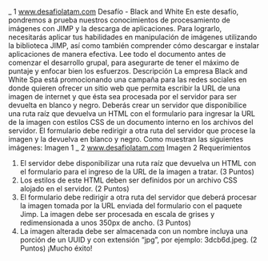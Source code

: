 _ 1
www.desafiolatam.com
Desafío - Black and White
En este desafío, pondremos a prueba nuestros conocimientos de procesamiento de imágenes
con JIMP y la descarga de aplicaciones. Para lograrlo, necesitarás aplicar tus habilidades en
manipulación de imágenes utilizando la biblioteca JIMP, así como también comprender cómo
descargar e instalar aplicaciones de manera efectiva.
Lee todo el documento antes de comenzar el desarrollo grupal, para asegurarte de tener el
máximo de puntaje y enfocar bien los esfuerzos.
Descripción
La empresa Black and White Spa está promocionando una campaña para las redes sociales
en donde quieren ofrecer un sitio web que permita escribir la URL de una imagen de internet
y que ésta sea procesada por el servidor para ser devuelta en blanco y negro.
Deberás crear un servidor que disponibilice una ruta raíz que devuelva un HTML con el
formulario para ingresar la URL de la imagen con estilos CSS de un documento interno en los
archivos del servidor. El formulario debe redirigir a otra ruta del servidor que procese la
imagen y la devuelva en blanco y negro. Como muestran las siguientes imágenes:
Imagen 1
_ 2
www.desafiolatam.com
Imagen 2
Requerimientos
1. El servidor debe disponibilizar una ruta raíz que devuelva un HTML con el formulario
para el ingreso de la URL de la imagen a tratar. (3 Puntos)
2. Los estilos de este HTML deben ser definidos por un archivo CSS alojado en el
servidor. (2 Puntos)
3. El formulario debe redirigir a otra ruta del servidor que deberá procesar la imagen
tomada por la URL enviada del formulario con el paquete Jimp. La imagen debe ser
procesada en escala de grises y redimensionada a unos 350px de ancho. (3 Puntos)
4. La imagen alterada debe ser almacenada con un nombre incluya una porción de un
UUID y con extensión “jpg”, por ejemplo: 3dcb6d.jpeg. (2 Puntos)
¡Mucho éxito! 
